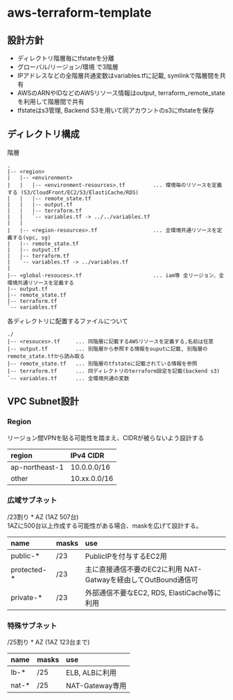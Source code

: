 # aws-terraform-template

## 設計方針
- ディレクトリ階層毎にtfstateを分離
- グローバル/リージョン/環境 で3階層
- IPアドレスなどの全階層共通変数はvariables.tfに記載, symlinkで階層間を共有
- AWSのARNやIDなどのAWSリソース情報はoutput, terraform_remote_stateを利用して階層間で共有
- tfstateはs3管理, Backend S3を用いて同アカウントのs3にtfstateを保存

## ディレクトリ構成

階層
```
.
|-- <region>
|   |-- <environment>
|   |   |-- <environment-resources>.tf         ... 環境毎のリソースを定義する (S3/CloudFront/EC2/S3/ElastiCache/RDS)
|   |   |-- remote_state.tf
|   |   |-- output.tf
|   |   |-- terraform.tf
|   |   `-- variables.tf -> ../../variables.tf
|   |
|   |-- <region-resources>.tf                  ... 全環境共通リソースを定義する(vpc, sg)
|   |-- remote_state.tf
|   |-- output.tf
|   |-- terraform.tf
|   `-- variables.tf -> ../variables.tf
|
|-- <global-resouces>.tf                       ... iam等 全リージョン、全環境共通リソースを定義する
|-- output.tf
|-- remote_state.tf
|-- terraform.tf
`-- variables.tf
```

各ディレクトリに配置するファイルについて
```
./
|-- <resouces>.tf     ... 同階層に記載するAWSリソースを定義する,名前は任意
|-- output.tf         ... 別階層から参照する情報をouputに記載, 別階層のremote_state.tfから読み取る
|-- remote_state.tf   ... 別階層のtfstateに記載されている情報を参照
|-- terraform.tf      ... 同ディレクトリのterraform設定を記載(backend s3)
`-- variables.tf      ... 全環境共通の変数
```


## VPC Subnet設計
### Region
リージョン間VPNを貼る可能性を踏まえ、CIDRが被らないよう設計する

| region         | IPv4 CIDR    |
| :---           | :----        |
| ap-northeast-1 | 10.0.0.0/16  |
| other          | 10.xx.0.0/16 |

### 広域サブネット
/23割り * AZ (1AZ 507台)  
1AZに500台以上作成する可能性がある場合、maskを広げて設計する。

| name        | masks | use                                                      |
| :---        | :---- | :------------------------------------------------------  |
| public-*    | /23   | PublicIPを付与するEC2用                                  |
| protected-* | /23   | 主に直接通信不要のEC2に利用 NAT-Gatwayを経由してOutBound通信可 |
| private-*   | /23   | 外部通信不要なEC2, RDS, ElastiCache等に利用              |

### 特殊サブネット
/25割り * AZ (1AZ 123台まで)  

| name | masks | use             |
| :--- | :---- | :-------------  |
| lb-*   | /25   | ELB, ALBに利用  |
| nat-*  | /25   | NAT-Gateway専用 |

